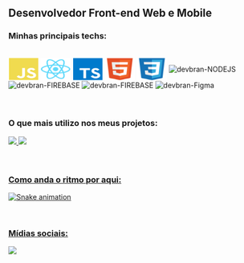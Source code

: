 ## Desenvolvedor Front-end Web e Mobile

 ### Minhas principais techs:
<div style="display: inline_block"><br>
  <img align="center" alt="devbran-Js" height="45" width="60" src="https://raw.githubusercontent.com/devicons/devicon/master/icons/javascript/javascript-plain.svg">
  <img align="center" alt="devbran-React" height="45" width="60" src="https://raw.githubusercontent.com/devicons/devicon/master/icons/react/react-original.svg">
  <img align="center" alt="devbran-Ts" height="45" width="60" src="https://raw.githubusercontent.com/devicons/devicon/master/icons/typescript/typescript-plain.svg">
  <img align="center" alt="devbran-HTML" height="45" width="60" src="https://raw.githubusercontent.com/devicons/devicon/master/icons/html5/html5-original.svg">
  <img align="center" alt="devbran-CSS" height="45" width="60" src="https://raw.githubusercontent.com/devicons/devicon/master/icons/css3/css3-original.svg"> 
  <img align="center" alt="devbran-NODEJS" height="50" width="65" src="https://cdn.jsdelivr.net/gh/devicons/devicon/icons/nodejs/nodejs-plain.svg" />
  <img align="center" alt="devbran-FIREBASE" height="55" width="70" src="https://cdn.jsdelivr.net/gh/devicons/devicon/icons/firebase/firebase-plain-wordmark.svg" />        
  <img align="center" alt="devbran-FIREBASE" height="45" width="60" src="https://cdn.jsdelivr.net/gh/devicons/devicon/icons/redux/redux-original.svg" />
  <img align="center" alt="devbran-Figma" height="45" width="60" src="https://cdn.jsdelivr.net/gh/devicons/devicon/icons/figma/figma-original.svg" /> 
<br><br><br>
   
### O que mais utilizo nos meus projetos: 
<div align="left">
  <a href="https://github.com/devbran-git">
  <img height="180em" src="https://github-readme-stats.vercel.app/api?username=devbran-git&show_icons=true&theme=algolia&include_all_commits=true&count_private=true"/>
  <img height="180em" src="https://github-readme-stats.vercel.app/api/top-langs/?username=devbran-git&layout=compact&langs_count=7&theme=algolia"/>
</div>
</div>
<br><br>
  
  ### Como anda o ritmo por aqui:
  
  ![Snake animation](https://github.com/devbran-git/devbran-git/blob/output/github-contribution-grid-snake.svg)

  <br>
  
   ### Mídias sociais:
   
  <div>
  <a href="https://www.linkedin.com/in/devbran" target="_blank"><img src="https://img.shields.io/badge/-LinkedIn-%230077B5?style=for-the-badge&logo=linkedin&logoColor=white" target="_blank"></a> 
  </div>
